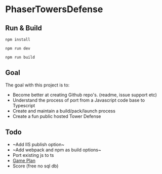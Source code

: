 # PhaserTowersDefense

## Run & Build
```
npm install

npm run dev

npm run build
```

## Goal
The goal with this project is to:
- Become better at creating Github repo's. (readme, issue support etc)
- Understand the process of port from a Javascript code base to Typescript
- Create and maintain a build/pack/launch process
- Create a fun public hosted Tower Defense

## Todo
- ~Add IIS publish option~
- ~Add webpack and npm as build options~
- Port existing js to ts
- [Game Plan](https://www.mindmeister.com/1220984067)
- Score (free no sql db)
